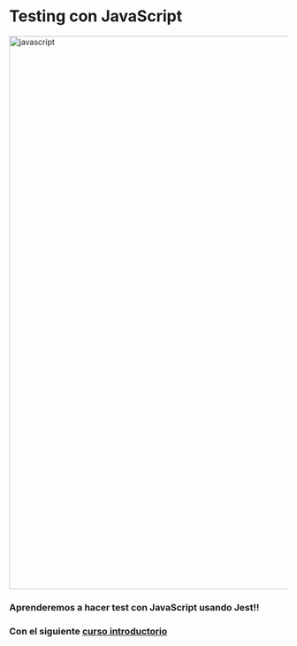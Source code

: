 # Testing con JavaScript
<img align="center" src="https://user-images.githubusercontent.com/73097560/115834477-dbab4500-a447-11eb-908a-139a6edaec5c.gif" alt="javascript" width="1000"/>

### Aprenderemos a hacer test con JavaScript usando Jest!!
### Con el siguiente [curso introductorio](https://www.youtube.com/watch?v=lPAe1N0GsFM&list=PLIddmSRJEJ0s3cxl5RIbDcthFc7yUzGTW)